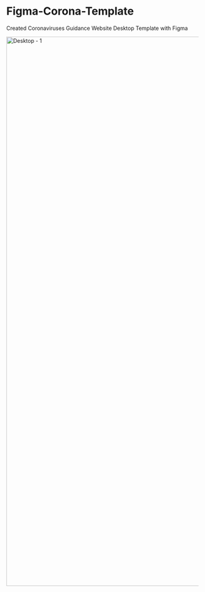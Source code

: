 # Figma-Corona-Template
Created Coronaviruses Guidance Website Desktop Template with Figma


<img width="1440" alt="Desktop - 1" src="https://user-images.githubusercontent.com/91277635/152487014-36adb39f-db1b-48c2-96d5-c7c6908cd9dd.png">
